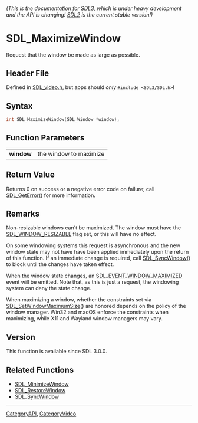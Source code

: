 ###### (This is the documentation for SDL3, which is under heavy development and the API is changing! [SDL2](https://wiki.libsdl.org/SDL2/) is the current stable version!)
# SDL_MaximizeWindow

Request that the window be made as large as possible.

## Header File

Defined in [SDL_video.h](https://github.com/libsdl-org/SDL/blob/main/include/SDL3/SDL_video.h), but apps should _only_ `#include <SDL3/SDL.h>`!

## Syntax

```c
int SDL_MaximizeWindow(SDL_Window *window);

```

## Function Parameters

|                |                        |
| -------------- | ---------------------- |
| **window**     | the window to maximize |

## Return Value

Returns 0 on success or a negative error code on failure; call
[SDL_GetError](SDL_GetError)() for more information.

## Remarks

Non-resizable windows can't be maximized. The window must have the
[SDL_WINDOW_RESIZABLE](SDL_WINDOW_RESIZABLE) flag set, or this will have no
effect.

On some windowing systems this request is asynchronous and the new window
state may not have have been applied immediately upon the return of this
function. If an immediate change is required, call
[SDL_SyncWindow](SDL_SyncWindow)() to block until the changes have taken
effect.

When the window state changes, an
[SDL_EVENT_WINDOW_MAXIMIZED](SDL_EVENT_WINDOW_MAXIMIZED) event will be
emitted. Note that, as this is just a request, the windowing system can
deny the state change.

When maximizing a window, whether the constraints set via
[SDL_SetWindowMaximumSize](SDL_SetWindowMaximumSize)() are honored depends
on the policy of the window manager. Win32 and macOS enforce the
constraints when maximizing, while X11 and Wayland window managers may
vary.

## Version

This function is available since SDL 3.0.0.

## Related Functions

* [SDL_MinimizeWindow](SDL_MinimizeWindow)
* [SDL_RestoreWindow](SDL_RestoreWindow)
* [SDL_SyncWindow](SDL_SyncWindow)

----
[CategoryAPI](CategoryAPI), [CategoryVideo](CategoryVideo)



